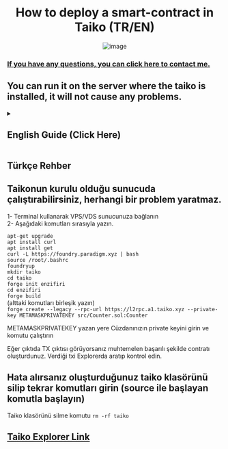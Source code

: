 <h1 align="center"> How to deploy a smart-contract in Taiko (TR/EN) </h1>
<div align="center">

![image](https://user-images.githubusercontent.com/76253089/213913953-832675ec-a344-4de2-a05c-427306f26d7f.png) 
</div>

<h3> 

[If you have any questions, you can click here to contact me.](https://enzifiri.me/)

</h3>

## You can run it on the server where the taiko is installed, it will not cause any problems.

<details>

<summary> 
<h2> English Guide (Click Here) </summary> </h2>

1- Connect to your VPS/VDS server using terminal. <br>
2- Enter the commands below. 


`apt-get upgrade`  <br>
`apt install curl` <br>
`apt install get` <br>
`curl -L https://foundry.paradigm.xyz | bash` <br>
`source /root/.bashrc` <br>
`foundryup` <br>
`mkdir taiko` <br>
`cd taiko` <br>
`forge init enzifiri` <br>
`cd enzifiri` <br>
`forge build` <br>
(Combine the commands below.) <br>
`forge create --legacy --rpc-url https://l2rpc.a1.taiko.xyz --private-key METAMASKPRIVATEKEY src/Counter.sol:Counter` <br>



Replace METAMASKPRIVATEKEY with your private wallet key. <br>

Congratulations, if you see the tx hash in your output, you have successfully created your contract. You can view the output from explorer. <br>

<h2> 

[Taiko Explorer Link](https://l2explorer.a1.taiko.xyz/)

</h2>


</details>


<summary> 

<h2> Türkçe Rehber </summary> </h2>

## Taikonun kurulu olduğu sunucuda çalıştırabilirsiniz, herhangi bir problem yaratmaz.

1- Terminal kullanarak VPS/VDS sunucunuza bağlanın <br>
2- Aşağıdaki komutları sırasıyla yazın. 


`apt-get upgrade`  <br>
`apt install curl` <br>
`apt install get` <br>
`curl -L https://foundry.paradigm.xyz | bash` <br>
`source /root/.bashrc` <br>
`foundryup` <br>
`mkdir taiko` <br>
`cd taiko` <br>
`forge init enzifiri` <br>
`cd enzifiri` <br>
`forge build` <br>
(alttaki komutları birleşik yazın) <br>
``` forge create --legacy --rpc-url https://l2rpc.a1.taiko.xyz --private-key METAMASKPRIVATEKEY src/Counter.sol:Counter ``` <br>


METAMASKPRIVATEKEY yazan yere Cüzdanınızın private keyini girin ve komutu çalıştırın <br>

Eğer çıktıda TX çıktısı görüyorsanız muhtemelen başarılı şekilde contratı oluşturdunuz. Verdiği txi Explorerda aratıp kontrol edin. <br>

## Hata alırsanız oluşturduğunuz taiko klasörünü silip tekrar komutları girin (source ile başlayan komutla başlayın) <br>

Taiko klasörünü silme komutu `rm -rf taiko`

<h2> 

[Taiko Explorer Link](https://l2explorer.a1.taiko.xyz/)

</h2>
